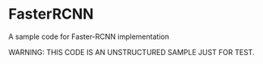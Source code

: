 # FasterRCNN
A sample code for Faster-RCNN implementation

WARNING: THIS CODE IS AN UNSTRUCTURED SAMPLE JUST FOR TEST.
